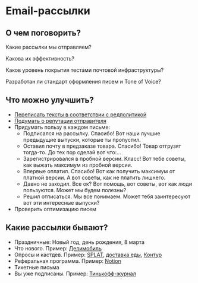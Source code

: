 # Email-рассылки

## О чем поговорить?
Какие рассылки мы отправляем?

Какова их эффективность? 

Каков уровень покрытия тестами почтовой инфраструктуры?

Разработан ли стандарт оформления писем и Tone of Voice?

## Что можно улучшить?
- [Переписать тексты в соответствии с редполитикой](https://bureau.ru/bb/soviet/20130224/)
- [Подумать о репутации отправителя](http://maximilyahov.ru/blog/all/reputaciya-otpravitelya/)
- Придумать пользу в каждом письме:
   - Подписался на рассылку. Спасибо! Вот наши лучшие предыдущие выпуски, которые ты пропустил.
   - Оставил почту в предзаказе товара. Спасибо! Товар отгрузят тогда-то. До тех пор сделай вот что:...
   - Зарегистрировался в пробной версии. Класс! Вот тебе советы, как выжать максимум из пробной версии.
   - Впервые оплатил. Спасибо! Вот как получить максимум от платной версии. А вот советы, как не платить лишнего.
   - Давно не заходил. Все ок? Вот помощь, вот советы, вот как люди пользуются. Может мы будем полезны?
   - Решил отписаться. Мы все понимаем. Может тебя заинтересуют вот эти интересные выпуски?
 - Проверить оптимизацию писем

## Какие рассылки бывают?
- Праздничные: Новый год, день рождения, 8 марта
- Что нового. Пример: [Делимобиль](../attachments/emailReleaseNotes.png)
- Опросы и кастдев. Пример: [SPLAT](../attachments/emailCustdev.png), [доставка еды](../attachments/photo_2019-12-02_18.03.39.jpeg.jpg), [Контур](../attachments/makeItEasier.png)
- Реферальная программа. Пример: [Notion](../attachments/emailReferal.png)
- Тикетные письма
- Вы уже подписаны. Пример: [Тинькофф-журнал](../attachments/emailAlready.png)
